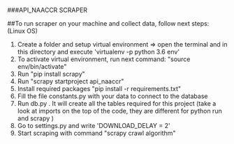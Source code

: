 ###API_NAACCR SCRAPER

##To run scraper on your machine and collect data, follow next steps:
(Linux OS)

1. Create a folder and setup virtual environment => open the terminal and in this directory and execute 'virtualenv -p python 3.6 env'
2. To activate virtual environment, run next command: "source env/bin/activate"
3. Run "pip install scrapy"
3. Run "scrapy startproject api_naaccr"
4. Install required packages "pip install -r requirements.txt"
5. Fill the file constants.py with your data to connect to the database
6. Run db.py . It will create all the tables required for this project (take a look at imports on the top of the code, they are different for python run and scrapy )
7. Go to settings.py and write 'DOWNLOAD_DELAY = 2'
8. Start scraping with command "scrapy crawl algorithm"